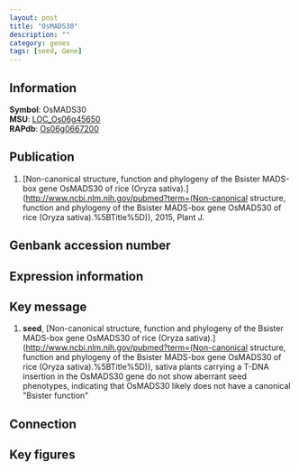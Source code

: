 ```yaml
---
layout: post
title: "OsMADS30"
description: ""
category: genes
tags: [seed, Gene]
---
```


## Information
__Symbol__: OsMADS30  
__MSU__: [LOC_Os06g45650](http://rice.plantbiology.msu.edu/cgi-bin/ORF_infopage.cgi?orf=LOC_Os06g45650)  
__RAPdb__: [Os06g0667200](http://rapdb.dna.affrc.go.jp/viewer/gbrowse_details/irgsp1?name=Os06g0667200)  

## Publication
1. [Non-canonical structure, function and phylogeny of the Bsister MADS-box gene OsMADS30 of rice (Oryza sativa).](http://www.ncbi.nlm.nih.gov/pubmed?term=(Non-canonical structure, function and phylogeny of the Bsister MADS-box gene OsMADS30 of rice (Oryza sativa).%5BTitle%5D)), 2015, Plant J.

## Genbank accession number

## Expression information

## Key message
1. __seed__, [Non-canonical structure, function and phylogeny of the Bsister MADS-box gene OsMADS30 of rice (Oryza sativa).](http://www.ncbi.nlm.nih.gov/pubmed?term=(Non-canonical structure, function and phylogeny of the Bsister MADS-box gene OsMADS30 of rice (Oryza sativa).%5BTitle%5D)),  sativa plants carrying a T-DNA insertion in the OsMADS30 gene do not show aberrant seed phenotypes, indicating that OsMADS30 likely does not have a canonical &quot;Bsister function&quot;

## Connection

## Key figures


